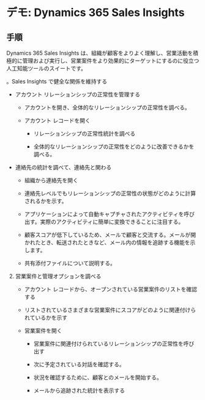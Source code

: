 ﻿---
demo:
    title: 'デモ: Dynamics 365 Sales Insights'
    module: 'モジュール 2: Dynamics 365 Sales の基礎を学ぶ'
---

# デモ: Dynamics 365 Sales Insights

## 手順

Dynamics 365 Sales Insights は、組織が顧客をよりよく理解し、営業活動を積極的に管理および実行し、営業案件をより効果的にターゲットにするのに役立つ人工知能ツールのスイートです。 

。Sales Insights で健全な関係を維持する

- アカウント リレーションシップの正常性を管理する

	- アカウントを開き、全体的なリレーションシップの正常性を調べる。

	- アカウント レコードを開く

		- リレーションシップの正常性統計を調べる

		- 全体的なリレーションシップの正常性をどのように改善できるかを調べる。 

- 連絡先の統計を調べて、連絡先と関わる

	- 組織から連絡先を開く

	- 連絡先レベルでもリレーションシップの正常性の状態がどのように計算されるかを示す。

	- アプリケーションによって自動キャプチャされたアクティビティを呼び出す。実際のアクティビティに簡単に変換できることに注目する。 

	- 顧客スコアが低下しているため、メールで顧客と交流する。メールが開かれたとき、転送されたときなど、メール内の情報を追跡する機能を示します。 

	- 共有添付ファイルについて説明する。 

 

2. 営業案件と管理オプションを調べる

	- アカウント レコードから、オープンされている営業案件のリストを確認する

	- リストされているさまざまな営業案件にスコアがどのように関連付けられているかを示す

	- 営業案件を開く

		- 営業案件に関連付けられているリレーションシップの正常性を呼び出す

		- 次に予定されている対話を確認する。 

		- 状況を確認するために、顧客とのメールを開始する。 

		- メールから追跡された統計を表示する 

